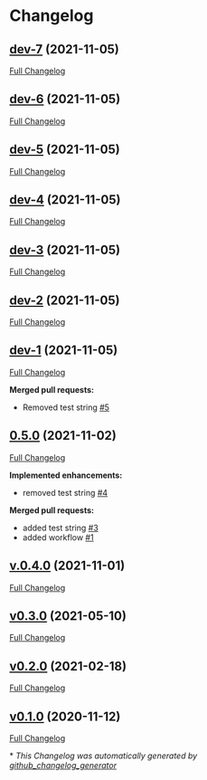# Changelog

## [dev-7](https://github.com/eike-hass/identity.rs/tree/dev-7) (2021-11-05)

[Full Changelog](https://github.com/eike-hass/identity.rs/compare/dev-6...dev-7)

## [dev-6](https://github.com/eike-hass/identity.rs/tree/dev-6) (2021-11-05)

[Full Changelog](https://github.com/eike-hass/identity.rs/compare/dev-5...dev-6)

## [dev-5](https://github.com/eike-hass/identity.rs/tree/dev-5) (2021-11-05)

[Full Changelog](https://github.com/eike-hass/identity.rs/compare/dev-4...dev-5)

## [dev-4](https://github.com/eike-hass/identity.rs/tree/dev-4) (2021-11-05)

[Full Changelog](https://github.com/eike-hass/identity.rs/compare/dev-3...dev-4)

## [dev-3](https://github.com/eike-hass/identity.rs/tree/dev-3) (2021-11-05)

[Full Changelog](https://github.com/eike-hass/identity.rs/compare/dev-2...dev-3)

## [dev-2](https://github.com/eike-hass/identity.rs/tree/dev-2) (2021-11-05)

[Full Changelog](https://github.com/eike-hass/identity.rs/compare/dev-1...dev-2)

## [dev-1](https://github.com/eike-hass/identity.rs/tree/dev-1) (2021-11-05)

[Full Changelog](https://github.com/eike-hass/identity.rs/compare/0.5.0...dev-1)

**Merged pull requests:**

- Removed test string [\#5](https://github.com/eike-hass/identity.rs/pull/5)

## [0.5.0](https://github.com/eike-hass/identity.rs/tree/0.5.0) (2021-11-02)

[Full Changelog](https://github.com/eike-hass/identity.rs/compare/v.0.4.0...0.5.0)

**Implemented enhancements:**

- removed test string [\#4](https://github.com/eike-hass/identity.rs/pull/4)

**Merged pull requests:**

- added test string [\#3](https://github.com/eike-hass/identity.rs/pull/3)
- added workflow [\#1](https://github.com/eike-hass/identity.rs/pull/1)

## [v.0.4.0](https://github.com/eike-hass/identity.rs/tree/v.0.4.0) (2021-11-01)

[Full Changelog](https://github.com/eike-hass/identity.rs/compare/v0.3.0...v.0.4.0)

## [v0.3.0](https://github.com/eike-hass/identity.rs/tree/v0.3.0) (2021-05-10)

[Full Changelog](https://github.com/eike-hass/identity.rs/compare/v0.2.0...v0.3.0)

## [v0.2.0](https://github.com/eike-hass/identity.rs/tree/v0.2.0) (2021-02-18)

[Full Changelog](https://github.com/eike-hass/identity.rs/compare/v0.1.0...v0.2.0)

## [v0.1.0](https://github.com/eike-hass/identity.rs/tree/v0.1.0) (2020-11-12)

[Full Changelog](https://github.com/eike-hass/identity.rs/compare/360bf5ce64a7f418249cdeadccb22b9aea7daeb6...v0.1.0)



\* *This Changelog was automatically generated by [github_changelog_generator](https://github.com/github-changelog-generator/github-changelog-generator)*
